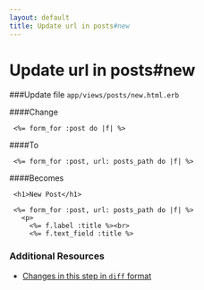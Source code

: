 ```yaml
---
layout: default
title: Update url in posts#new
---
```


<h1 id="main">Update url in posts#new</h1>

###Update file `app/views/posts/new.html.erb`

####Change
```
 <%= form_for :post do |f| %>
```


####To
```
 <%= form_for :post, url: posts_path do |f| %>
```


####Becomes
```
 <h1>New Post</h1>
 
 <%= form_for :post, url: posts_path do |f| %>
   <p>
     <%= f.label :title %><br>
     <%= f.text_field :title %>

```



### Additional Resources

* [Changes in this step in `diff` format](https://github.com/software-academy/rails_getting_started_bdd/commit/600b201ae415f8e568f299733c00ab867db56aaf)

